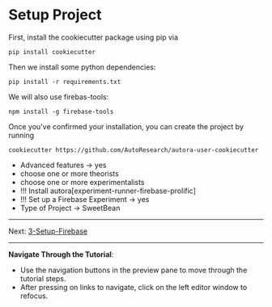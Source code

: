 # Setup Project

First, install the cookiecutter package using pip via

```shell
pip install cookiecutter
```

Then we install some python dependencies:
```shell
pip install -r requirements.txt
```

We  will also use firebas-tools:
```shell
npm install -g firebase-tools
```

Once you've confirmed your installation, you can create the project by running 
```shell
cookiecutter https://github.com/AutoResearch/autora-user-cookiecutter
```

- Advanced features -> yes
- choose one or more theorists
- choose one or more experimentalists
- !!! Install autora[experiment-runner-firebase-prolific]
- !!! Set up a Firebase Experiment -> yes
- Type of Project -> SweetBean

***
Next: [3-Setup-Firebase](./3-Setup-Firebase.md)
***

**Navigate Through the Tutorial**:
- Use the navigation buttons in the preview pane to move through the tutorial steps.
- After pressing on links to navigate, click on the left editor window to refocus.